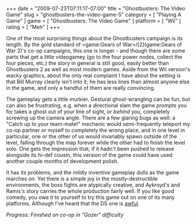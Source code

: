 +++
date = "2009-07-23T07:11:17-07:00"
title = "Ghostbusters: The Video Game"
slug = "ghostbusters-the-video-game-5"
category = [ "Playing A Game" ]
game = [ "Ghostbusters: The Video Game" ]
platform = [ "Wii" ]
rating = [ "Meh" ]
+++

One of the most surprising things about the Ghostbusters campaign is its length.  By the gold standard of <game:Gears of War>/[2](game:Gears of War 2)'s co-op campaigns, this one is longer - and though there are some parts that get a little videogamey (go to the four power nodes, collect the four pieces, etc.) the story in general is still good, easily better than Ghostbusters 2 as well as most modern games.  Aside from the Wii version's wacky graphics, about the only real complaint I have about the setting is that Bill Murray clearly isn't into it; he has less lines than almost anyone else in the game, and only a handful of them are really convincing.

The gameplay gets a little murkier.  Gestural ghost-wrangling can be fun, but can also be frustrating, e.g. when a directional slam the game <i>prompts</i> you for takes a ghost out of your line of sight, or <i>behind</i> you, completely screwing up the camera angle.  There are a few glaring bugs as well: a "Catch up to your team-mate!" mechanic would semi-frequently teleport my co-op partner or myself to completely the wrong place, and in one level in particular, one or the other of us would invariably spawn outside of the level, falling through the map forever while the other had to finish the level solo.  One gets the impression that, if it hadn't been pushed to release alongside its hi-def cousin, this version of the game could have used another couple months of development polish.

It has its problems, and the mildly inventive gameplay dulls as the game marches on.  Yet there is a simple joy in the mostly-destructible environments, the boss fights are atypically creative, and Aykroyd's and Ramis's story carries the whole production fairly well.  If you like good comedy, you owe it to yourself to try this game out on one of its many platforms.  Although I've heard that the DS one is <a href="http://www.metacritic.com/games/platforms/ds/ghostbusters">awful</a>.

<i>Progress: Finished on co-op in "Gozer" difficulty</i>